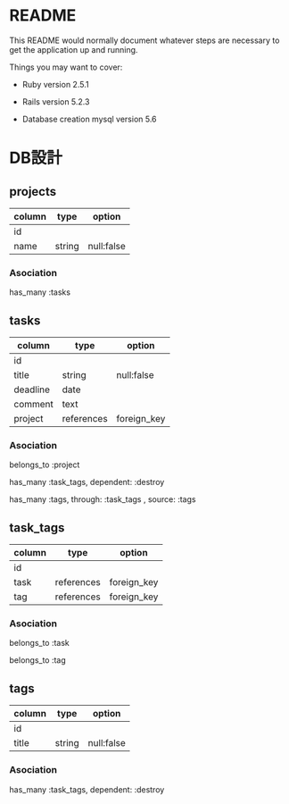 # README

This README would normally document whatever steps are necessary to get the
application up and running.

Things you may want to cover:

- Ruby version 2.5.1

- Rails version 5.2.3

- Database creation mysql version 5.6

# DB設計

## projects
| column | type |option |
|----|---- |----|
| id |  |  |
| name | string | null:false |

### Asociation
has_many :tasks

## tasks
| column | type |option |
|----|---- |----|
| id |  |  |
| title | string | null:false |
| deadline | date |  |
| comment | text |  |
| project | references | foreign_key |

### Asociation
belongs_to :project 

has_many :task_tags, dependent: :destroy

has_many :tags, through: :task_tags , source: :tags

## task_tags
| column | type |option |
|----|---- |----|
| id |  |  |
| task | references | foreign_key |
| tag | references | foreign_key |

### Asociation
belongs_to :task

belongs_to :tag

## tags
| column | type |option |
|----|---- |----|
| id |  |  |
| title | string | null:false |

### Asociation
has_many :task_tags, dependent: :destroy
